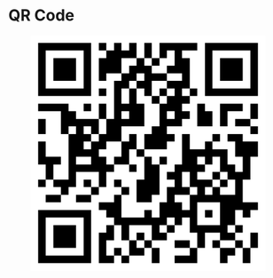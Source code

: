 # QR Code

<figure><img src=".gitbook/assets/image (1).png" alt=""><figcaption></figcaption></figure>
